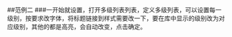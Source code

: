 ﻿##范例二 
###一开始就设置，打开多级列表列表，定义多级列表，可以设置每一级别，按要求改字体，将标题链接到样式需要改一下，要在库中显示的级别改为对应级别，其他的都是高亮，会自动改变，点击确定。
